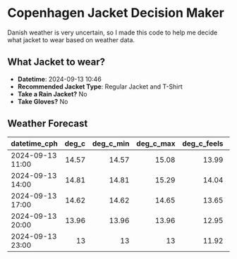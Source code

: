 
# Copenhagen Jacket Decision Maker

Danish weather is very uncertain, so I made this code to help me decide what jacket to wear based on weather data.

## What Jacket to wear?

- **Datetime**: 2024-09-13 10:46
- **Recommended Jacket Type**: Regular Jacket and T-Shirt
- **Take a Rain Jacket?** No
- **Take Gloves?** No

## Weather Forecast
| datetime_cph     |   deg_c |   deg_c_min |   deg_c_max |   deg_c_feels | weather   | wind   | rain   |
|:-----------------|--------:|------------:|------------:|--------------:|:----------|:-------|:-------|
| 2024-09-13 11:00 |   14.57 |       14.57 |       15.08 |         13.99 | Clouds    | Medium | None   |
| 2024-09-13 14:00 |   14.81 |       14.81 |       15.29 |         14.04 | Clouds    | Medium | None   |
| 2024-09-13 17:00 |   14.62 |       14.62 |       14.65 |         13.65 | Clouds    | Medium | None   |
| 2024-09-13 20:00 |   13.96 |       13.96 |       13.96 |         12.95 | Clouds    | Medium | None   |
| 2024-09-13 23:00 |   13    |       13    |       13    |         11.92 | Clouds    | Medium | None   |
        